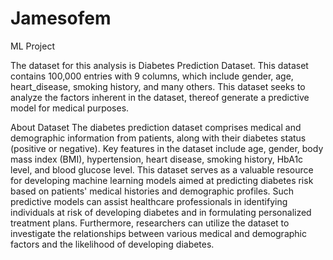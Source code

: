 # Jamesofem
ML Project
<!DOCTYPE html>
The dataset for this analysis is Diabetes Prediction Dataset. This dataset contains 100,000 entries with 9 columns, which include gender, age, heart_disease, smoking history, and many others. This dataset seeks to analyze the factors inherent in the dataset, thereof generate a predictive model for medical purposes.

About Dataset
The diabetes prediction dataset comprises medical and demographic information from patients, along with their diabetes status (positive or negative). Key features in the dataset include age, gender, body mass index (BMI), hypertension, heart disease, smoking history, HbA1c level, and blood glucose level. This dataset serves as a valuable resource for developing machine learning models aimed at predicting diabetes risk based on patients' medical histories and demographic profiles. Such predictive models can assist healthcare professionals in identifying individuals at risk of developing diabetes and in formulating personalized treatment plans. Furthermore, researchers can utilize the dataset to investigate the relationships between various medical and demographic factors and the likelihood of developing diabetes.
<html>
<head><meta charset="utf-8" />
<meta name="viewport" content="width=device-width, initial-scale=1.0">

<title>Captone project</title><script src="https://cdnjs.cloudflare.com/ajax/libs/require.js/2.1.10/require.min.js"></script>




<style type="text/css">
    pre { line-height: 125%; }
td.linenos .normal { color: inherit; background-color: transparent; padding-left: 5px; padding-right: 5px; }
span.linenos { color: inherit; background-color: transparent; padding-left: 5px; padding-right: 5px; }
td.linenos .special { color: #000000; background-color: #ffffc0; padding-left: 5px; padding-right: 5px; }
span.linenos.special { color: #000000; background-color: #ffffc0; padding-left: 5px; padding-right: 5px; }
.highlight .hll { background-color: var(--jp-cell-editor-active-background) }
.highlight { background: var(--jp-cell-editor-background); color: var(--jp-mirror-editor-variable-color) }
.highlight .c { color: var(--jp-mirror-editor-comment-color); font-style: italic } /* Comment */
.highlight .err { color: var(--jp-mirror-editor-error-color) } /* Error */
.highlight .k { color: var(--jp-mirror-editor-keyword-color); font-weight: bold } /* Keyword */
.highlight .o { color: var(--jp-mirror-editor-operator-color); font-weight: bold } /* Operator */
.highlight .p { color: var(--jp-mirror-editor-punctuation-color) } /* Punctuation */
.highlight .ch { color: var(--jp-mirror-editor-comment-color); font-style: italic } /* Comment.Hashbang */
.highlight .cm { color: var(--jp-mirror-editor-comment-color); font-style: italic } /* Comment.Multiline */
.highlight .cp { color: var(--jp-mirror-editor-comment-color); font-style: italic } /* Comment.Preproc */
.highlight .cpf { color: var(--jp-mirror-editor-comment-color); font-style: italic } /* Comment.PreprocFile */
.highlight .c1 { color: var(--jp-mirror-editor-comment-color); font-style: italic } /* Comment.Single */
.highlight .cs { color: var(--jp-mirror-editor-comment-color); font-style: italic } /* Comment.Special */
.highlight .kc { color: var(--jp-mirror-editor-keyword-color); font-weight: bold } /* Keyword.Constant */
.highlight .kd { color: var(--jp-mirror-editor-keyword-color); font-weight: bold } /* Keyword.Declaration */
.highlight .kn { color: var(--jp-mirror-editor-keyword-color); font-weight: bold } /* Keyword.Namespace */
.highlight .kp { color: var(--jp-mirror-editor-keyword-color); font-weight: bold } /* Keyword.Pseudo */
.highlight .kr { color: var(--jp-mirror-editor-keyword-color); font-weight: bold } /* Keyword.Reserved */
.highlight .kt { color: var(--jp-mirror-editor-keyword-color); font-weight: bold } /* Keyword.Type */
.highlight .m { color: var(--jp-mirror-editor-number-color) } /* Literal.Number */
.highlight .s { color: var(--jp-mirror-editor-string-color) } /* Literal.String */
.highlight .ow { color: var(--jp-mirror-editor-operator-color); font-weight: bold } /* Operator.Word */
.highlight .w { color: var(--jp-mirror-editor-variable-color) } /* Text.Whitespace */
.highlight .mb { color: var(--jp-mirror-editor-number-color) } /* Literal.Number.Bin */
.highlight .mf { color: var(--jp-mirror-editor-number-color) } /* Literal.Number.Float */
.highlight .mh { color: var(--jp-mirror-editor-number-color) } /* Literal.Number.Hex */
.highlight .mi { color: var(--jp-mirror-editor-number-color) } /* Literal.Number.Integer */
.highlight .mo { color: var(--jp-mirror-editor-number-color) } /* Literal.Number.Oct */
.highlight .sa { color: var(--jp-mirror-editor-string-color) } /* Literal.String.Affix */
.highlight .sb { color: var(--jp-mirror-editor-string-color) } /* Literal.String.Backtick */
.highlight .sc { color: var(--jp-mirror-editor-string-color) } /* Literal.String.Char */
.highlight .dl { color: var(--jp-mirror-editor-string-color) } /* Literal.String.Delimiter */
.highlight .sd { color: var(--jp-mirror-editor-string-color) } /* Literal.String.Doc */
.highlight .s2 { color: var(--jp-mirror-editor-string-color) } /* Literal.String.Double */
.highlight .se { color: var(--jp-mirror-editor-string-color) } /* Literal.String.Escape */
.highlight .sh { color: var(--jp-mirror-editor-string-color) } /* Literal.String.Heredoc */
.highlight .si { color: var(--jp-mirror-editor-string-color) } /* Literal.String.Interpol */
.highlight .sx { color: var(--jp-mirror-editor-string-color) } /* Literal.String.Other */
.highlight .sr { color: var(--jp-mirror-editor-string-color) } /* Literal.String.Regex */
.highlight .s1 { color: var(--jp-mirror-editor-string-color) } /* Literal.String.Single */
.highlight .ss { color: var(--jp-mirror-editor-string-color) } /* Literal.String.Symbol */
.highlight .il { color: var(--jp-mirror-editor-number-color) } /* Literal.Number.Integer.Long */
  </style>



<style type="text/css">
/*-----------------------------------------------------------------------------
| Copyright (c) Jupyter Development Team.
| Distributed under the terms of the Modified BSD License.
|----------------------------------------------------------------------------*/

/*
 * Mozilla scrollbar styling
 */

/* use standard opaque scrollbars for most nodes */
[data-jp-theme-scrollbars='true'] {
  scrollbar-color: rgb(var(--jp-scrollbar-thumb-color))
    var(--jp-scrollbar-background-color);
}

/* for code nodes, use a transparent style of scrollbar. These selectors
 * will match lower in the tree, and so will override the above */
[data-jp-theme-scrollbars='true'] .CodeMirror-hscrollbar,
[data-jp-theme-scrollbars='true'] .CodeMirror-vscrollbar {
  scrollbar-color: rgba(var(--jp-scrollbar-thumb-color), 0.5) transparent;
}

/* tiny scrollbar */

.jp-scrollbar-tiny {
  scrollbar-color: rgba(var(--jp-scrollbar-thumb-color), 0.5) transparent;
  scrollbar-width: thin;
}

/*
 * Webkit scrollbar styling
 */

/* use standard opaque scrollbars for most nodes */

[data-jp-theme-scrollbars='true'] ::-webkit-scrollbar,
[data-jp-theme-scrollbars='true'] ::-webkit-scrollbar-corner {
  background: var(--jp-scrollbar-background-color);
}

[data-jp-theme-scrollbars='true'] ::-webkit-scrollbar-thumb {
  background: rgb(var(--jp-scrollbar-thumb-color));
  border: var(--jp-scrollbar-thumb-margin) solid transparent;
  background-clip: content-box;
  border-radius: var(--jp-scrollbar-thumb-radius);
}

[data-jp-theme-scrollbars='true'] ::-webkit-scrollbar-track:horizontal {
  border-left: var(--jp-scrollbar-endpad) solid
    var(--jp-scrollbar-background-color);
  border-right: var(--jp-scrollbar-endpad) solid
    var(--jp-scrollbar-background-color);
}

[data-jp-theme-scrollbars='true'] ::-webkit-scrollbar-track:vertical {
  border-top: var(--jp-scrollbar-endpad) solid
    var(--jp-scrollbar-background-color);
  border-bottom: var(--jp-scrollbar-endpad) solid
    var(--jp-scrollbar-background-color);
}

/* for code nodes, use a transparent style of scrollbar */

[data-jp-theme-scrollbars='true'] .CodeMirror-hscrollbar::-webkit-scrollbar,
[data-jp-theme-scrollbars='true'] .CodeMirror-vscrollbar::-webkit-scrollbar,
[data-jp-theme-scrollbars='true']
  .CodeMirror-hscrollbar::-webkit-scrollbar-corner,
[data-jp-theme-scrollbars='true']
  .CodeMirror-vscrollbar::-webkit-scrollbar-corner {
  background-color: transparent;
}

[data-jp-theme-scrollbars='true']
  .CodeMirror-hscrollbar::-webkit-scrollbar-thumb,
[data-jp-theme-scrollbars='true']
  .CodeMirror-vscrollbar::-webkit-scrollbar-thumb {
  background: rgba(var(--jp-scrollbar-thumb-color), 0.5);
  border: var(--jp-scrollbar-thumb-margin) solid transparent;
  background-clip: content-box;
  border-radius: var(--jp-scrollbar-thumb-radius);
}

[data-jp-theme-scrollbars='true']
  .CodeMirror-hscrollbar::-webkit-scrollbar-track:horizontal {
  border-left: var(--jp-scrollbar-endpad) solid transparent;
  border-right: var(--jp-scrollbar-endpad) solid transparent;
}

[data-jp-theme-scrollbars='true']
  .CodeMirror-vscrollbar::-webkit-scrollbar-track:vertical {
  border-top: var(--jp-scrollbar-endpad) solid transparent;
  border-bottom: var(--jp-scrollbar-endpad) solid transparent;
}

/* tiny scrollbar */

.jp-scrollbar-tiny::-webkit-scrollbar,
.jp-scrollbar-tiny::-webkit-scrollbar-corner {
  background-color: transparent;
  height: 4px;
  width: 4px;
}

.jp-scrollbar-tiny::-webkit-scrollbar-thumb {
  background: rgba(var(--jp-scrollbar-thumb-color), 0.5);
}

.jp-scrollbar-tiny::-webkit-scrollbar-track:horizontal {
  border-left: 0px solid transparent;
  border-right: 0px solid transparent;
}

.jp-scrollbar-tiny::-webkit-scrollbar-track:vertical {
  border-top: 0px solid transparent;
  border-bottom: 0px solid transparent;
}

/*
 * Phosphor
 */

.lm-ScrollBar[data-orientation='horizontal'] {
  min-height: 16px;
  max-height: 16px;
  min-width: 45px;
  border-top: 1px solid #a0a0a0;
}

.lm-ScrollBar[data-orientation='vertical'] {
  min-width: 16px;
  max-width: 16px;
  min-height: 45px;
  border-left: 1px solid #a0a0a0;
}

.lm-ScrollBar-button {
  background-color: #f0f0f0;
  background-position: center center;
  min-height: 15px;
  max-height: 15px;
  min-width: 15px;
  max-width: 15px;
}

.lm-ScrollBar-button:hover {
  background-color: #dadada;
}

.lm-ScrollBar-button.lm-mod-active {
  background-color: #cdcdcd;
}

.lm-ScrollBar-track {
  background: #f0f0f0;
}

.lm-ScrollBar-thumb {
  background: #cdcdcd;
}

.lm-ScrollBar-thumb:hover {
  background: #bababa;
}

.lm-ScrollBar-thumb.lm-mod-active {
  background: #a0a0a0;
}

.lm-ScrollBar[data-orientation='horizontal'] .lm-ScrollBar-thumb {
  height: 100%;
  min-width: 15px;
  border-left: 1px solid #a0a0a0;
  border-right: 1px solid #a0a0a0;
}

.lm-ScrollBar[data-orientation='vertical'] .lm-ScrollBar-thumb {
  width: 100%;
  min-height: 15px;
  border-top: 1px solid #a0a0a0;
  border-bottom: 1px solid #a0a0a0;
}

.lm-ScrollBar[data-orientation='horizontal']
  .lm-ScrollBar-button[data-action='decrement'] {
  background-image: var(--jp-icon-caret-left);
  background-size: 17px;
}

.lm-ScrollBar[data-orientation='horizontal']
  .lm-ScrollBar-button[data-action='increment'] {
  background-image: var(--jp-icon-caret-right);
  background-size: 17px;
}

.lm-ScrollBar[data-orientation='vertical']
  .lm-ScrollBar-button[data-action='decrement'] {
  background-image: var(--jp-icon-caret-up);
  background-size: 17px;
}

.lm-ScrollBar[data-orientation='vertical']
  .lm-ScrollBar-button[data-action='increment'] {
  background-image: var(--jp-icon-caret-down);
  background-size: 17px;
}

/*-----------------------------------------------------------------------------
| Copyright (c) Jupyter Development Team.
| Copyright (c) 2014-2017, PhosphorJS Contributors
|
| Distributed under the terms of the BSD 3-Clause License.
|
| The full license is in the file LICENSE, distributed with this software.
|----------------------------------------------------------------------------*/


/* <DEPRECATED> */ .p-Widget, /* </DEPRECATED> */
.lm-Widget {
  box-sizing: border-box;
  position: relative;
  overflow: hidden;
  cursor: default;
}


/* <DEPRECATED> */ .p-Widget.p-mod-hidden, /* </DEPRECATED> */
.lm-Widget.lm-mod-hidden {
  display: none !important;
}

/*-----------------------------------------------------------------------------
| Copyright (c) Jupyter Development Team.
| Copyright (c) 2014-2017, PhosphorJS Contributors
|
| Distributed under the terms of the BSD 3-Clause License.
|
| The full license is in the file LICENSE, distributed with this software.
|----------------------------------------------------------------------------*/


/* <DEPRECATED> */ .p-CommandPalette, /* </DEPRECATED> */
.lm-CommandPalette {
  display: flex;
  flex-direction: column;
  -webkit-user-select: none;
  -moz-user-select: none;
  -ms-user-select: none;
  user-select: none;
}


/* <DEPRECATED> */ .p-CommandPalette-search, /* </DEPRECATED> */
.lm-CommandPalette-search {
  flex: 0 0 auto;
}


/* <DEPRECATED> */ .p-CommandPalette-content, /* </DEPRECATED> */
.lm-CommandPalette-content {
  flex: 1 1 auto;
  margin: 0;
  padding: 0;
  min-height: 0;
  overflow: auto;
  list-style-type: none;
}


/* <DEPRECATED> */ .p-CommandPalette-header, /* </DEPRECATED> */
.lm-CommandPalette-header {
  overflow: hidden;
  white-space: nowrap;
  text-overflow: ellipsis;
}


/* <DEPRECATED> */ .p-CommandPalette-item, /* </DEPRECATED> */
.lm-CommandPalette-item {
  display: flex;
  flex-direction: row;
}


/* <DEPRECATED> */ .p-CommandPalette-itemIcon, /* </DEPRECATED> */
.lm-CommandPalette-itemIcon {
  flex: 0 0 auto;
}


/* <DEPRECATED> */ .p-CommandPalette-itemContent, /* </DEPRECATED> */
.lm-CommandPalette-itemContent {
  flex: 1 1 auto;
  overflow: hidden;
}


/* <DEPRECATED> */ .p-CommandPalette-itemShortcut, /* </DEPRECATED> */
.lm-CommandPalette-itemShortcut {
  flex: 0 0 auto;
}


/* <DEPRECATED> */ .p-CommandPalette-itemLabel, /* </DEPRECATED> */
.lm-CommandPalette-itemLabel {
  overflow: hidden;
  white-space: nowrap;
  text-overflow: ellipsis;
}

.lm-close-icon {
	border:1px solid transparent;
  background-color: transparent;
  position: absolute;
	z-index:1;
	right:3%;
	top: 0;
	bottom: 0;
	margin: auto;
	padding: 7px 0;
	display: none;
	vertical-align: middle;
  outline: 0;
  cursor: pointer;
}
.lm-close-icon:after {
	content: "X";
	display: block;
	width: 15px;
	height: 15px;
	text-align: center;
	color:#000;
	font-weight: normal;
	font-size: 12px;
	cursor: pointer;
}

/*-----------------------------------------------------------------------------
| Copyright (c) Jupyter Development Team.
| Copyright (c) 2014-2017, PhosphorJS Contributors
|
| Distributed under the terms of the BSD 3-Clause License.
|
| The full license is in the file LICENSE, distributed with this software.
|----------------------------------------------------------------------------*/


/* <DEPRECATED> */ .p-DockPanel, /* </DEPRECATED> */
.lm-DockPanel {
  z-index: 0;
}


/* <DEPRECATED> */ .p-DockPanel-widget, /* </DEPRECATED> */
.lm-DockPanel-widget {
  z-index: 0;
}


/* <DEPRECATED> */ .p-DockPanel-tabBar, /* </DEPRECATED> */
.lm-DockPanel-tabBar {
  z-index: 1;
}


/* <DEPRECATED> */ .p-DockPanel-handle, /* </DEPRECATED> */
.lm-DockPanel-handle {
  z-index: 2;
}


/* <DEPRECATED> */ .p-DockPanel-handle.p-mod-hidden, /* </DEPRECATED> */
.lm-DockPanel-handle.lm-mod-hidden {
  display: none !important;
}


/* <DEPRECATED> */ .p-DockPanel-handle:after, /* </DEPRECATED> */
.lm-DockPanel-handle:after {
  position: absolute;
  top: 0;
  left: 0;
  width: 100%;
  height: 100%;
  content: '';
}


/* <DEPRECATED> */
.p-DockPanel-handle[data-orientation='horizontal'],
/* </DEPRECATED> */
.lm-DockPanel-handle[data-orientation='horizontal'] {
  cursor: ew-resize;
}


/* <DEPRECATED> */
.p-DockPanel-handle[data-orientation='vertical'],
/* </DEPRECATED> */
.lm-DockPanel-handle[data-orientation='vertical'] {
  cursor: ns-resize;
}


/* <DEPRECATED> */
.p-DockPanel-handle[data-orientation='horizontal']:after,
/* </DEPRECATED> */
.lm-DockPanel-handle[data-orientation='horizontal']:after {
  left: 50%;
  min-width: 8px;
  transform: translateX(-50%);
}


/* <DEPRECATED> */
.p-DockPanel-handle[data-orientation='vertical']:after,
/* </DEPRECATED> */
.lm-DockPanel-handle[data-orientation='vertical']:after {
  top: 50%;
  min-height: 8px;
  transform: translateY(-50%);
}


/* <DEPRECATED> */ .p-DockPanel-overlay, /* </DEPRECATED> */
.lm-DockPanel-overlay {
  z-index: 3;
  box-sizing: border-box;
  pointer-events: none;
}


/* <DEPRECATED> */ .p-DockPanel-overlay.p-mod-hidden, /* </DEPRECATED> */
.lm-DockPanel-overlay.lm-mod-hidden {
  display: none !important;
}

/*-----------------------------------------------------------------------------
| Copyright (c) Jupyter Development Team.
| Copyright (c) 2014-2017, PhosphorJS Contributors
|
| Distributed under the terms of the BSD 3-Clause License.
|
| The full license is in the file LICENSE, distributed with this software.
|----------------------------------------------------------------------------*/


/* <DEPRECATED> */ .p-Menu, /* </DEPRECATED> */
.lm-Menu {
  z-index: 10000;
  position: absolute;
  white-space: nowrap;
  overflow-x: hidden;
  overflow-y: auto;
  outline: none;
  -webkit-user-select: none;
  -moz-user-select: none;
  -ms-user-select: none;
  user-select: none;
}


/* <DEPRECATED> */ .p-Menu-content, /* </DEPRECATED> */
.lm-Menu-content {
  margin: 0;
  padding: 0;
  display: table;
  list-style-type: none;
}


/* <DEPRECATED> */ .p-Menu-item, /* </DEPRECATED> */
.lm-Menu-item {
  display: table-row;
}


/* <DEPRECATED> */
.p-Menu-item.p-mod-hidden,
.p-Menu-item.p-mod-collapsed,
/* </DEPRECATED> */
.lm-Menu-item.lm-mod-hidden,
.lm-Menu-item.lm-mod-collapsed {
  display: none !important;
}


/* <DEPRECATED> */
.p-Menu-itemIcon,
.p-Menu-itemSubmenuIcon,
/* </DEPRECATED> */
.lm-Menu-itemIcon,
.lm-Menu-itemSubmenuIcon {
  display: table-cell;
  text-align: center;
}


/* <DEPRECATED> */ .p-Menu-itemLabel, /* </DEPRECATED> */
.lm-Menu-itemLabel {
  display: table-cell;
  text-align: left;
}


/* <DEPRECATED> */ .p-Menu-itemShortcut, /* </DEPRECATED> */
.lm-Menu-itemShortcut {
  display: table-cell;
  text-align: right;
}

/*-----------------------------------------------------------------------------
| Copyright (c) Jupyter Development Team.
| Copyright (c) 2014-2017, PhosphorJS Contributors
|
| Distributed under the terms of the BSD 3-Clause License.
|
| The full license is in the file LICENSE, distributed with this software.
|----------------------------------------------------------------------------*/


/* <DEPRECATED> */ .p-MenuBar, /* </DEPRECATED> */
.lm-MenuBar {
  outline: none;
  -webkit-user-select: none;
  -moz-user-select: none;
  -ms-user-select: none;
  user-select: none;
}


/* <DEPRECATED> */ .p-MenuBar-content, /* </DEPRECATED> */
.lm-MenuBar-content {
  margin: 0;
  padding: 0;
  display: flex;
  flex-direction: row;
  list-style-type: none;
}


/* <DEPRECATED> */ .p--MenuBar-item, /* </DEPRECATED> */
.lm-MenuBar-item {
  box-sizing: border-box;
}


/* <DEPRECATED> */
.p-MenuBar-itemIcon,
.p-MenuBar-itemLabel,
/* </DEPRECATED> */
.lm-MenuBar-itemIcon,
.lm-MenuBar-itemLabel {
  display: inline-block;
}

/*-----------------------------------------------------------------------------
| Copyright (c) Jupyter Development Team.
| Copyright (c) 2014-2017, PhosphorJS Contributors
|
| Distributed under the terms of the BSD 3-Clause License.
|
| The full license is in the file LICENSE, distributed with this software.
|----------------------------------------------------------------------------*/


/* <DEPRECATED> */ .p-ScrollBar, /* </DEPRECATED> */
.lm-ScrollBar {
  display: flex;
  -webkit-user-select: none;
  -moz-user-select: none;
  -ms-user-select: none;
  user-select: none;
}


/* <DEPRECATED> */
.p-ScrollBar[data-orientation='horizontal'],
/* </DEPRECATED> */
.lm-ScrollBar[data-orientation='horizontal'] {
  flex-direction: row;
}


/* <DEPRECATED> */
.p-ScrollBar[data-orientation='vertical'],
/* </DEPRECATED> */
.lm-ScrollBar[data-orientation='vertical'] {
  flex-direction: column;
}


/* <DEPRECATED> */ .p-ScrollBar-button, /* </DEPRECATED> */
.lm-ScrollBar-button {
  box-sizing: border-box;
  flex: 0 0 auto;
}


/* <DEPRECATED> */ .p-ScrollBar-track, /* </DEPRECATED> */
.lm-ScrollBar-track {
  box-sizing: border-box;
  position: relative;
  overflow: hidden;
  flex: 1 1 auto;
}


/* <DEPRECATED> */ .p-ScrollBar-thumb, /* </DEPRECATED> */
.lm-ScrollBar-thumb {
  box-sizing: border-box;
  position: absolute;
}

/*-----------------------------------------------------------------------------
| Copyright (c) Jupyter Development Team.
| Copyright (c) 2014-2017, PhosphorJS Contributors
|
| Distributed under the terms of the BSD 3-Clause License.
|
| The full license is in the file LICENSE, distributed with this software.
|----------------------------------------------------------------------------*/


/* <DEPRECATED> */ .p-SplitPanel-child, /* </DEPRECATED> */
.lm-SplitPanel-child {
  z-index: 0;
}


/* <DEPRECATED> */ .p-SplitPanel-handle, /* </DEPRECATED> */
.lm-SplitPanel-handle {
  z-index: 1;
}


/* <DEPRECATED> */ .p-SplitPanel-handle.p-mod-hidden, /* </DEPRECATED> */
.lm-SplitPanel-handle.lm-mod-hidden {
  display: none !important;
}


/* <DEPRECATED> */ .p-SplitPanel-handle:after, /* </DEPRECATED> */
.lm-SplitPanel-handle:after {
  position: absolute;
  top: 0;
  left: 0;
  width: 100%;
  height: 100%;
  content: '';
}


/* <DEPRECATED> */
.p-SplitPanel[data-orientation='horizontal'] > .p-SplitPanel-handle,
/* </DEPRECATED> */
.lm-SplitPanel[data-orientation='horizontal'] > .lm-SplitPanel-handle {
  cursor: ew-resize;
}


/* <DEPRECATED> */
.p-SplitPanel[data-orientation='vertical'] > .p-SplitPanel-handle,
/* </DEPRECATED> */
.lm-SplitPanel[data-orientation='vertical'] > .lm-SplitPanel-handle {
  cursor: ns-resize;
}


/* <DEPRECATED> */
.p-SplitPanel[data-orientation='horizontal'] > .p-SplitPanel-handle:after,
/* </DEPRECATED> */
.lm-SplitPanel[data-orientation='horizontal'] > .lm-SplitPanel-handle:after {
  left: 50%;
  min-width: 8px;
  transform: translateX(-50%);
}


/* <DEPRECATED> */
.p-SplitPanel[data-orientation='vertical'] > .p-SplitPanel-handle:after,
/* </DEPRECATED> */
.lm-SplitPanel[data-orientation='vertical'] > .lm-SplitPanel-handle:after {
  top: 50%;
  min-height: 8px;
  transform: translateY(-50%);
}

/*-----------------------------------------------------------------------------
| Copyright (c) Jupyter Development Team.
| Copyright (c) 2014-2017, PhosphorJS Contributors
|
| Distributed under the terms of the BSD 3-Clause License.
|
| The full license is in the file LICENSE, distributed with this software.
|----------------------------------------------------------------------------*/


/* <DEPRECATED> */ .p-TabBar, /* </DEPRECATED> */
.lm-TabBar {
  display: flex;
  -webkit-user-select: none;
  -moz-user-select: none;
  -ms-user-select: none;
  user-select: none;
}


/* <DEPRECATED> */ .p-TabBar[data-orientation='horizontal'], /* </DEPRECATED> */
.lm-TabBar[data-orientation='horizontal'] {
  flex-direction: row;
  align-items: flex-end;
}


/* <DEPRECATED> */ .p-TabBar[data-orientation='vertical'], /* </DEPRECATED> */
.lm-TabBar[data-orientation='vertical'] {
  flex-direction: column;
  align-items: flex-end;
}


/* <DEPRECATED> */ .p-TabBar-content, /* </DEPRECATED> */
.lm-TabBar-content {
  margin: 0;
  padding: 0;
  display: flex;
  flex: 1 1 auto;
  list-style-type: none;
}


/* <DEPRECATED> */
.p-TabBar[data-orientation='horizontal'] > .p-TabBar-content,
/* </DEPRECATED> */
.lm-TabBar[data-orientation='horizontal'] > .lm-TabBar-content {
  flex-direction: row;
}


/* <DEPRECATED> */
.p-TabBar[data-orientation='vertical'] > .p-TabBar-content,
/* </DEPRECATED> */
.lm-TabBar[data-orientation='vertical'] > .lm-TabBar-content {
  flex-direction: column;
}


/* <DEPRECATED> */ .p-TabBar-tab, /* </DEPRECATED> */
.lm-TabBar-tab {
  display: flex;
  flex-direction: row;
  box-sizing: border-box;
  overflow: hidden;
}


/* <DEPRECATED> */
.p-TabBar-tabIcon,
.p-TabBar-tabCloseIcon,
/* </DEPRECATED> */
.lm-TabBar-tabIcon,
.lm-TabBar-tabCloseIcon {
  flex: 0 0 auto;
}


/* <DEPRECATED> */ .p-TabBar-tabLabel, /* </DEPRECATED> */
.lm-TabBar-tabLabel {
  flex: 1 1 auto;
  overflow: hidden;
  white-space: nowrap;
}


.lm-TabBar-tabInput {
  user-select: all;
  width: 100%;
  box-sizing : border-box;
}


/* <DEPRECATED> */ .p-TabBar-tab.p-mod-hidden, /* </DEPRECATED> */
.lm-TabBar-tab.lm-mod-hidden {
  display: none !important;
}


.lm-TabBar-addButton.lm-mod-hidden {
  display: none !important;
}


/* <DEPRECATED> */ .p-TabBar.p-mod-dragging .p-TabBar-tab, /* </DEPRECATED> */
.lm-TabBar.lm-mod-dragging .lm-TabBar-tab {
  position: relative;
}


/* <DEPRECATED> */
.p-TabBar.p-mod-dragging[data-orientation='horizontal'] .p-TabBar-tab,
/* </DEPRECATED> */
.lm-TabBar.lm-mod-dragging[data-orientation='horizontal'] .lm-TabBar-tab {
  left: 0;
  transition: left 150ms ease;
}


/* <DEPRECATED> */
.p-TabBar.p-mod-dragging[data-orientation='vertical'] .p-TabBar-tab,
/* </DEPRECATED> */
.lm-TabBar.lm-mod-dragging[data-orientation='vertical'] .lm-TabBar-tab {
  top: 0;
  transition: top 150ms ease;
}


/* <DEPRECATED> */
.p-TabBar.p-mod-dragging .p-TabBar-tab.p-mod-dragging,
/* </DEPRECATED> */
.lm-TabBar.lm-mod-dragging .lm-TabBar-tab.lm-mod-dragging {
  transition: none;
}

.lm-TabBar-tabLabel .lm-TabBar-tabInput {
  user-select: all;
  width: 100%;
  box-sizing : border-box;
  background: inherit;
}

/*-----------------------------------------------------------------------------
| Copyright (c) Jupyter Development Team.
| Copyright (c) 2014-2017, PhosphorJS Contributors
|
| Distributed under the terms of the BSD 3-Clause License.
|
| The full license is in the file LICENSE, distributed with this software.
|----------------------------------------------------------------------------*/


/* <DEPRECATED> */ .p-TabPanel-tabBar, /* </DEPRECATED> */
.lm-TabPanel-tabBar {
  z-index: 1;
}


/* <DEPRECATED> */ .p-TabPanel-stackedPanel, /* </DEPRECATED> */
.lm-TabPanel-stackedPanel {
  z-index: 0;
}

/*-----------------------------------------------------------------------------
| Copyright (c) Jupyter Development Team.
| Copyright (c) 2014-2017, PhosphorJS Contributors
|
| Distributed under the terms of the BSD 3-Clause License.
|
| The full license is in the file LICENSE, distributed with this software.
|----------------------------------------------------------------------------*/
